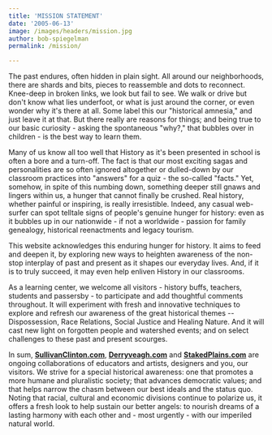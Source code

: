 ```yaml
---
title: 'MISSION STATEMENT'
date: '2005-06-13'
image: /images/headers/mission.jpg
author: bob-spiegelman
permalink: /mission/

---
```

The past endures, often hidden in plain sight. All around our neighborhoods, there are shards and bits, pieces to reassemble and dots to reconnect. Knee-deep in broken links, we look but fail to see. We walk or drive but don't know what lies underfoot, or what is just around the corner, or even wonder why it's there at all. Some label this our "historical amnesia," and just leave it at that. But there really are reasons for things; and being true to our basic curiosity - asking the spontaneous "why?," that bubbles over in children - is the best way to learn them.

Many of us know all too well that History as it's been presented in school is often a bore and a turn-off. The fact is that our most exciting sagas and personalities are so often ignored altogether or dulled-down by our classroom practices into "answers" for a quiz - the so-called "facts." Yet, somehow, in spite of this numbing down, something deeper still gnaws and lingers within us, a hunger that cannot finally be crushed. Real history, whether painful or inspiring, is really irresistible. Indeed, any casual web-surfer can spot telltale signs of people's genuine hunger for history: even as it bubbles up in our nationwide - if not a worldwide - passion for family genealogy, historical reenactments and legacy tourism.

This website acknowledges this enduring hunger for history. It aims to feed and deepen it, by exploring new ways to heighten awareness of the non-stop interplay of past and present as it shapes our everyday lives. And, if it is to truly succeed, it may even help enliven History in our classrooms.

As a learning center, we welcome all visitors - history buffs, teachers, students and passersby - to participate and add thoughtful comments throughout. It will experiment with fresh and innovative techniques to explore and refresh our awareness of the great historical themes -- Dispossession, Race Relations, Social Justice and Healing Nature. And it will cast new light on forgotten people and watershed events; and on select challenges to these past and present scourges.

In sum, [**SullivanClinton.com**](/), **[Derryveagh.com](http://Derryveagh.com "Derryveagh.com")** and **[StakedPlains.com](http://StakedPlains.com "StakedPlains.com")** are ongoing collaborations of educators and artists, designers and you, our visitors. We strive for a special historical awareness: one that promotes a more humane and pluralistic society; that advances democratic values; and that helps narrow the chasm between our best ideals and the status quo. Noting that racial, cultural and economic divisions continue to polarize us, it offers a fresh look to help sustain our better angels: to nourish dreams of a lasting harmony with each other and - most urgently - with our imperiled natural world.
